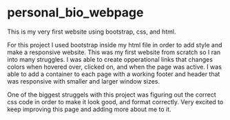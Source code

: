 # personal_bio_webpage
This is my very first website using bootstrap, css, and html.

For this project I used bootstrap inside my html file in order to add style and make a responsive website.
This was my first website from scratch so I ran into many struggles.
I was able to create opperational links that changes colors when hovered over, clicked on, and when the page was active.
I was able to add a container to each page with a working footer and header that was responsive with smaller and larger window sizes.

One of the biggest struggels with this project was figuring out the correct css code in order to make it look good, and format correctly.
Very excited to keep improving this page and adding more about me to it.
